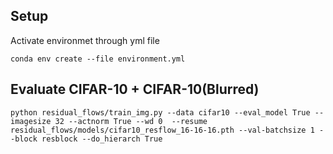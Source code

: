 ## Setup
Activate environmet through yml file
```
conda env create --file environment.yml
```

## Evaluate CIFAR-10 + CIFAR-10(Blurred)
```
python residual_flows/train_img.py --data cifar10 --eval_model True --imagesize 32 --actnorm True --wd 0  --resume residual_flows/models/cifar10_resflow_16-16-16.pth --val-batchsize 1 --block resblock --do_hierarch True
```
